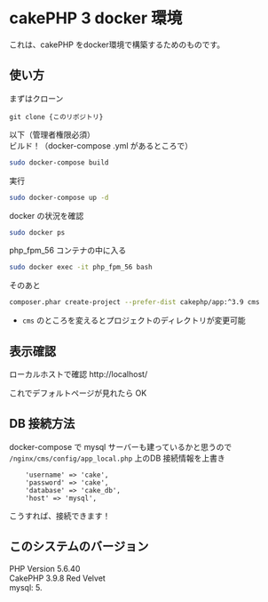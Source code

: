 # cakePHP 3 docker 環境

これは、cakePHP をdocker環境で構築するためのものです。

## 使い方

まずはクローン

```
git clone {このリポジトリ}
```

以下（管理者権限必須）  
ビルド！（docker-compose .yml があるところで）

```bash
sudo docker-compose build
```

実行

```bash
sudo docker-compose up -d
```

docker の状況を確認

```bash
sudo docker ps
```

php_fpm_56 コンテナの中に入る

```bash
sudo docker exec -it php_fpm_56 bash
```

そのあと

```bash
composer.phar create-project --prefer-dist cakephp/app:^3.9 cms
```

* `cms` のところを変えるとプロジェクトのディレクトリが変更可能

## 表示確認
ローカルホストで確認
http://localhost/

これでデフォルトページが見れたら OK

## DB 接続方法

docker-compose で mysql サーバーも建っているかと思うので `/nginx/cms/config/app_local.php` 上のDB 接続情報を上書き

```
    'username' => 'cake',
    'password' => 'cake',
    'database' => 'cake_db',
    'host' => 'mysql',
```
こうすれば、接続できます！

## このシステムのバージョン
PHP Version 5.6.40  
CakePHP 3.9.8 Red Velvet  
mysql: 5.  
